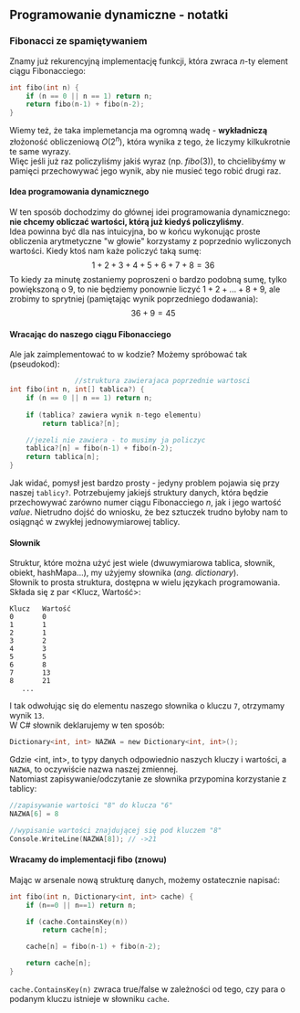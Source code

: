 ## Programowanie dynamiczne - notatki

### Fibonacci ze spamiętywaniem

Znamy już rekurencyjną implementację funkcji, która zwraca $n$-ty element ciągu Fibonacciego:

```c
int fibo(int n) {
    if (n == 0 || n == 1) return n;
    return fibo(n-1) + fibo(n-2);
}
```

Wiemy też, że taka implemetancja ma ogromną wadę - **wykładniczą** złożoność obliczeniową $O(2^n)$, która wynika z tego, że liczymy kilkukrotnie te same wyrazy. \
Więc jeśli już raz policzyliśmy jakiś wyraz (np. $fibo(3)$), to chcielibyśmy w pamięci przechowywać jego wynik, aby nie musieć tego robić drugi raz.

#### Idea programowania dynamicznego

W ten sposób dochodzimy do głównej idei programowania dynamicznego: **nie chcemy obliczać wartości, którą już kiedyś policzyliśmy**. \
Idea powinna być dla nas intuicyjna, bo w końcu wykonując proste obliczenia arytmetyczne "w głowie" korzystamy z poprzednio wyliczonych wartości. Kiedy ktoś nam każe policzyć taką sumę:
$$
1 + 2 + 3 + 4 + 5 + 6 + 7 + 8 = 36 
$$
To kiedy za minutę zostaniemy poproszeni o bardzo podobną sumę, tylko powiększoną o 9, to nie będziemy ponownie liczyć $1+2+...+8+9$, ale zrobimy to sprytniej (pamiętając wynik poprzedniego dodawania):
$$
36 + 9 = 45
$$


#### Wracając do naszego ciągu Fibonacciego

Ale jak zaimplementować to w kodzie? Możemy spróbować tak (pseudokod):

```c
                //struktura zawierajaca poprzednie wartosci
int fibo(int n, int[] tablica?) {
    if (n == 0 || n == 1) return n;
    
    if (tablica? zawiera wynik n-tego elementu) 
        return tablica?[n];

    //jezeli nie zawiera - to musimy ja policzyc
    tablica?[n] = fibo(n-1) + fibo(n-2);
    return tablica[n];
}
```

Jak widać, pomysł jest bardzo prosty - jedyny problem pojawia się przy naszej `tablicy?`. Potrzebujemy jakiejś struktury danych, która będzie przechowywać zarówno numer ciągu Fibonacciego $n$, jak i jego wartość $value$. Nietrudno dojść do wniosku, że bez sztuczek trudno byłoby nam to osiągnąć w zwykłej jednowymiarowej tablicy.

#### Słownik

Struktur, które można użyć jest wiele (dwuwymiarowa tablica, słownik, obiekt, hashMapa...), my użyjemy słownika (_ang. dictionary_). \
Słownik to prosta struktura, dostępna w wielu językach programowania. Składa się z par <Klucz, Wartość>:

```text
Klucz   Wartość
0       0
1       1
2       1
3       2
4       3
5       5
6       8
7       13
8       21
   ...
```

I tak odwołując się do elementu naszego słownika o kluczu `7`, otrzymamy wynik `13`. \
W C# słownik deklarujemy w ten sposób:

```c
Dictionary<int, int> NAZWA = new Dictionary<int, int>();
```

Gdzie <int, int>, to typy danych odpowiednio naszych kluczy i wartości, a `NAZWA`, to oczywiście nazwa naszej zmiennej. \
Natomiast zapisywanie/odczytanie ze słownika przypomina korzystanie z tablicy:

```c
//zapisywanie wartości "8" do klucza "6"
NAZWA[6] = 8 

//wypisanie wartości znajdującej się pod kluczem "8"
Console.WriteLine(NAZWA[8]); // ->21
```

#### Wracamy do implementacji fibo (znowu)

Mając w arsenale nową strukturę danych, możemy ostatecznie napisać:

```c
int fibo(int n, Dictionary<int, int> cache) {
    if (n==0 || n==1) return n;

    if (cache.ContainsKey(n))
        return cache[n];

    cache[n] = fibo(n-1) + fibo(n-2);

    return cache[n];
}
```

`cache.ContainsKey(n)` zwraca true/false w zależności od tego, czy para o podanym kluczu istnieje w słowniku `cache`.